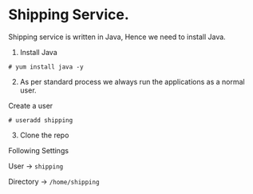 # Shipping Service.

Shipping service is written in Java, Hence we need to install Java.

1. Install Java 

```
# yum install java -y 
```

2. As per standard process we always run the applications as a normal user.

Create a user 

```
# useradd shipping
```

3. Clone the repo 

Following Settings

User -> `shipping`

Directory -> `/home/shipping`
